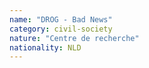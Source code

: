 ```yaml
---
name: "DROG - Bad News"
category: civil-society
nature: "Centre de recherche"
nationality: NLD
---
```

